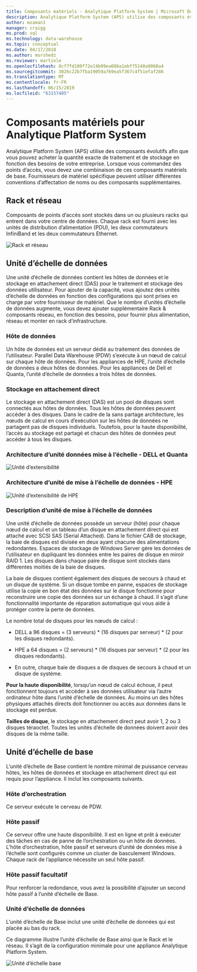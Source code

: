 ```yaml
---
title: Composants matériels - Analytique Platform System | Microsoft Docs
description: Analytique Platform System (APS) utilise des composants évolutifs afin que vous pouvez acheter la quantité exacte de traitement et de stockage en fonction des besoins de votre entreprise. Lorsque vous commandez des points d’accès, vous devez une combinaison de ces composants matériels de base.
author: mzaman1
manager: craigg
ms.prod: sql
ms.technology: data-warehouse
ms.topic: conceptual
ms.date: 04/17/2018
ms.author: murshedz
ms.reviewer: martinle
ms.openlocfilehash: 8cf7fd100f72e14b09ea086a1ebff5140a9068a4
ms.sourcegitcommit: 3026c22b7fba19059a769ea5f367c4f51efaf286
ms.translationtype: MT
ms.contentlocale: fr-FR
ms.lasthandoff: 06/15/2019
ms.locfileid: "63157405"
---
```

# <a name="hardware-components-for-analytics-platform-system"></a>Composants matériels pour Analytique Platform System

Analytique Platform System (APS) utilise des composants évolutifs afin que vous pouvez acheter la quantité exacte de traitement et de stockage en fonction des besoins de votre entreprise. Lorsque vous commandez des points d’accès, vous devez une combinaison de ces composants matériels de base. Fournisseurs de matériel spécifique peuvent utiliser différentes conventions d’affectation de noms ou des composants supplémentaires.  
 
  
## <a name="rackandnetwork"></a>Rack et réseau 
 
Composants de points d’accès sont stockés dans un ou plusieurs racks qui entrent dans votre centre de données. Chaque rack est fourni avec les unités de distribution d’alimentation (PDU), les deux commutateurs InfiniBand et les deux commutateurs Ethernet.  
  
![Rack et réseau](media/rack-and-network.png "APS en rack et du réseau")  
  
## <a name="datascaleunit"></a>Unité d’échelle de données
 
Une unité d’échelle de données contient les hôtes de données et le stockage en attachement direct (DAS) pour le traitement et stockage des données utilisateur. Pour ajouter de la capacité, vous ajoutez des unités d’échelle de données en fonction des configurations qui sont prises en charge par votre fournisseur de matériel. Que le nombre d’unités d’échelle de données augmente, vous devez ajouter supplémentaire Rack & composants réseau, en fonction des besoins, pour fournir plus alimentation, réseau et monter en rack d’infrastructure.  
  
### <a name="data-host"></a>Hôte de données  

Un hôte de données est un serveur dédié au traitement des données de l’utilisateur. Parallel Data Warehouse (PDW) s’exécute à un nœud de calcul sur chaque hôte de données. Pour les appliances de HPE, l’unité d’échelle de données a deux hôtes de données. Pour les appliances de Dell et Quanta, l’unité d’échelle de données a trois hôtes de données.  
  
### <a name="direct-attached-storage"></a>Stockage en attachement direct
 
Le stockage en attachement direct (DAS) est un pool de disques sont connectés aux hôtes de données. Tous les hôtes de données peuvent accéder à des disques. Dans le cadre de la sans partage architecture, les nœuds de calcul en cours d’exécution sur les hôtes de données ne partagent pas de disques individuels. Toutefois, pour la haute disponibilité, l’accès au stockage est partagé et chacun des hôtes de données peut accéder à tous les disques.  
  
### <a name="data-scale-unit-architecture---dell-and-quanta"></a>Architecture d’unité données mise à l’échelle - DELL et Quanta
  
![Unité d’extensibilité](media/scalability-unit-dell.png "unité d’extensibilité de Dell")  
  
### <a name="data-scale-unit-architecture---hpe"></a>Architecture d’unité de mise à l’échelle de données - HPE 
 
![Unité d’extensibilité de HPE](media/scalability-unit-hpe.png "unité d’extensibilité de HPE")  
  
### <a name="data-scale-unit-description"></a>Description d’unité de mise à l’échelle de données

Une unité d’échelle de données possède un serveur (hôte) pour chaque nœud de calcul et un tableau d’un disque en attachement direct qui est attaché avec SCSI SAS (Serial Attached). Dans le fichier CAB de stockage, la baie de disques est divisée en deux ayant chacune des alimentations redondantes. Espaces de stockage de Windows Server gère les données de l’utilisateur en dupliquant les données entre les paires de disque en miroir RAID 1. Les disques dans chaque paire de disque sont stockés dans différentes moitiés de la baie de disques.  
  
La baie de disques contient également des disques de secours à chaud et un disque de système. Si un disque tombe en panne, espaces de stockage utilise la copie en bon état des données sur le disque fonctionne pour reconstruire une copie des données sur un échange à chaud. Il s’agit d’une fonctionnalité importante de réparation automatique qui vous aide à protéger contre la perte de données.  
  
Le nombre total de disques pour les nœuds de calcul :  
  
-   DELL a 96 disques = (3 serveurs) * (16 disques par serveur) \* (2 pour les disques redondants).  
  
-   HPE a 64 disques = (2 serveurs) * (16 disques par serveur) \* (2 pour les disques redondants).  
  
-   En outre, chaque baie de disques a de disques de secours à chaud et un disque de système.  
  
**Pour la haute disponibilité**, lorsqu’un nœud de calcul échoue, il peut fonctionnent toujours et accéder à ses données utilisateur via l’autre ordinateur hôte dans l’unité d’échelle de données. Au moins un des hôtes physiques attachés directs doit fonctionner ou accès aux données dans le stockage est perdue.  
  
**Tailles de disque**, le stockage en attachement direct peut avoir 1, 2 ou 3 disques téraoctet. Toutes les unités d’échelle de données doivent avoir des disques de la même taille.  
  
## <a name="basescaleunit"></a>Unité d’échelle de base 
 
L’unité d’échelle de Base contient le nombre minimal de puissance cerveau hôtes, les hôtes de données et stockage en attachement direct qui est requis pour l’appliance. Il inclut les composants suivants. 
  
### <a name="orchestration-host"></a>Hôte d’orchestration  
Ce serveur exécute le cerveau de PDW.
  
### <a name="passive-host"></a>Hôte passif  
Ce serveur offre une haute disponibilité. Il est en ligne et prêt à exécuter des tâches en cas de panne de l’orchestration ou un hôte de données. L’hôte d’orchestration, hôte passif et serveurs d’unité de données mise à l’échelle sont configurés comme un cluster de basculement Windows. Chaque rack de l’appliance nécessite un seul hôte passif.  
  
### <a name="optional-passive-host"></a>Hôte passif facultatif  
Pour renforcer la redondance, vous avez la possibilité d’ajouter un second hôte passif à l’unité d’échelle de Base.  
  
### <a name="data-scale-unit"></a>Unité d’échelle de données  
L’unité d’échelle de Base inclut une unité d’échelle de données qui est placée au bas du rack.  
  
Ce diagramme illustre l’unité d’échelle de Base ainsi que le Rack et le réseau. Il s’agit de la configuration minimale pour une appliance Analytique Platform System.  
  
![Unité d’échelle base](media/base-scale-unit.png "unité d’échelle de Base")  
 

